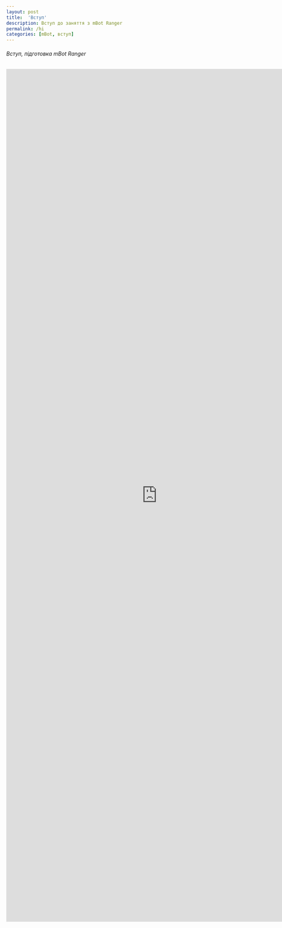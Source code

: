 ```yaml
---
layout: post
title:  'Вступ'
description: Вступ до заняття з mBot Ranger
permalink: /hi
categories: [mBot, вступ]
---
```


###### Вступ, підготовка mBot Ranger 
<embed src="https://osvita-code.github.io/robot/pdf/1.pdf" width="800px" height="2260px" />
